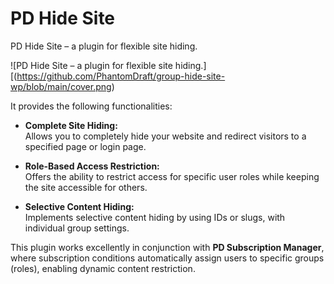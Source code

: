 # PD Hide Site

PD Hide Site – a plugin for flexible site hiding.

![PD Hide Site – a plugin for flexible site hiding.][(https://github.com/PhantomDraft/group-hide-site-wp/blob/main/cover.png)

It provides the following functionalities:

- **Complete Site Hiding:**  
  Allows you to completely hide your website and redirect visitors to a specified page or login page.

- **Role-Based Access Restriction:**  
  Offers the ability to restrict access for specific user roles while keeping the site accessible for others.

- **Selective Content Hiding:**  
  Implements selective content hiding by using IDs or slugs, with individual group settings.

This plugin works excellently in conjunction with **PD Subscription Manager**, where subscription conditions automatically assign users to specific groups (roles), enabling dynamic content restriction.
